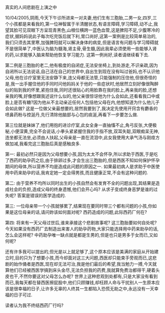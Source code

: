 真实的人间悲剧在上演之中

10/04/2005,阴雨,今天下午诊所进来一对夫妻,他们生有三胞胎,二男一女,四岁,三个小孩都是来看我的,第一位神智属于半清醒状态,有语言障碍,学习障碍,动不止,我望其脸可见双眼下方呈现青黑色,山根位横跨一蓝色血管,这是脾阳不足,少腹寒冷的症状,据妈妈说此子每次吃完饭后就下利,胃口尚好,这第一案例是比较简单易治的,我们只须去其里寒,加强脾阳就可以解决身体的病变,但是语言有问题与学习障碍就不是很简单了,中医认为脑为髓海,肾主骨,骨生髓,因此我辈必须使用一些能够入肾的药,以求能够入脑来帮助他恢复学习能力. 这第一例尚好,读者请继续看下去.

第二例是三胞胎的老二,他有极度的自闭症,无法安坐椅上,到处游走,不识亲疏,因为自闭所以无法说话,自己活在自己的世界中,自出生到现在没有叫过爸妈,也不认识他父母,他在诊疗室里无法安静下来,连父母都无法管,只能强制的压住他,但很奇怪的是,我一出手握住他的手同时问他妈妈关于他的一些症状时,他居然立刻好像很陶醉似的贴到我的怀里,紧抱住我,同时还很贴心的用脸靠在我的脸上,再亲我的脸,还想亲我的嘴,好像想跟我述说什么似的,他父亲很惊讶他为什么会如此,还看看我口中或脸上是否有糖?因为他从不主动亲近任何人包括他父母在内,他想知道为什么他儿子会如此做? 这是一位做父亲最想要的,居然我要到了,我决定先使用开窍含有麝香的喷鼻药粉与控涎丹,先行清除他脑部与心包的痰涎,再看下一步要怎么做.

第三位就是妹妹了,他们用抱的进诊疗室,此女全身一直抽慉不止,角弓反张,大便极秘,小便深黄,完全不会说话,小拳头紧紧握住我的手指不放,双耳失聪,双眼痴呆无神,连坐都无法坐,必须由人扶起,父母亲是一直在流泪中,此女我使用大承气汤与刚痉方做加减,我看完这三胞胎后真是感触良多.

第一: 最初必然只是因为父母想要小孩,因为太太不会怀孕,所以求助于西医,于是吃了西药的助孕药之后,由于排卵过多,才会生出三胞胎的,但是西医不知如何保护怀孕期间的母体,所以营养不均是造成此问题的原因之一. 如果最初病人是求助于中医使用中药来助孕的话,我肯定她一定会得男孩,而且健康正常,不会有这种问题的.

第二: 由于营养不均所以同时出生的小孩自然会有发育不全的问题出现,其结果是造成社会的负担,造成父母的终身遗憾,他们会开心吗? 从求子变成终身恶梦是谁的过失呢? 答案是错误的医学造成的.

第三: 一位母亲带一个小孩就够累了,结果现在要同时带三个都有问题的小孩,你如果是这位母亲的话,请问妳该如何面对呢? 西药造成的问题,此际西药厂何在?

第四: 将来有一天父母过世后,谁来承接这个悲剧故事呢? 这三胞胎要如何自处呢? 今天如果没有西药厂去制造出来害人的助孕药物,大家只能选择用中药来助孕的话,怎么会这样呢? 中药助孕唯一缺点就是都是生男的,但是也只是男多于女而已,又如何呢?

还有许多我可以提出的,但光是以上就足够了,这个原本应该是美满的家庭从开始建立时,目的只为了想要小孩,而今却面对这三大问题,西医却只能束手旁观而已,这悲剧的始作俑者是西医,现在却无法可治,我是他们最后的希望,我当勉力一搏,今天就算他们已经被西医学搞到床头金尽,无法负担我的药费,我就算免费治都得干,硬着头皮也干,不然你要这对父母怎么办呢? 世界上这种悲观到处都有,只是大家没有看到而已,我每天都在替西医擦屁股中,他们只顾赚钱,却枉顾人命与干扰别人一生原本应该是很幸福的日子,让许多无辜的人终其一生都陷入恐慌无助之中,永远没有一天幸福的日子可过.

读者认为我不终结西药厂行吗?
